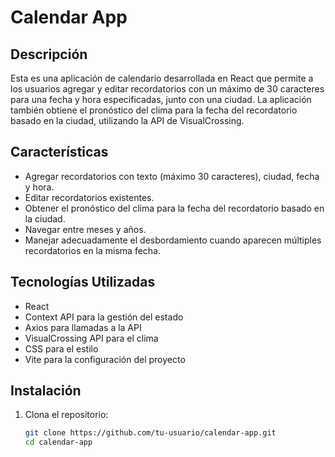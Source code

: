 # Calendar App
## Descripción
Esta es una aplicación de calendario desarrollada en React que permite a los usuarios agregar y editar recordatorios con un máximo de 30 caracteres para una fecha y hora especificadas, junto con una ciudad. La aplicación también obtiene el pronóstico del clima para la fecha del recordatorio basado en la ciudad, utilizando la API de VisualCrossing.
## Características
- Agregar recordatorios con texto (máximo 30 caracteres), ciudad, fecha y hora.
- Editar recordatorios existentes.
- Obtener el pronóstico del clima para la fecha del recordatorio basado en la ciudad.
- Navegar entre meses y años.
- Manejar adecuadamente el desbordamiento cuando aparecen múltiples recordatorios en la misma fecha.
## Tecnologías Utilizadas
- React
- Context API para la gestión del estado
- Axios para llamadas a la API
- VisualCrossing API para el clima
- CSS para el estilo
- Vite para la configuración del proyecto
## Instalación
1. Clona el repositorio:
   ```sh
   git clone https://github.com/tu-usuario/calendar-app.git
   cd calendar-app
